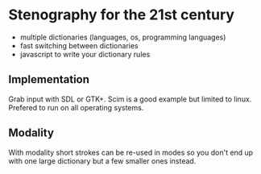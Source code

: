 # Stenography for the 21st century
- multiple dictionaries (languages, os, programming languages)
- fast switching between dictionaries
- javascript to write your dictionary rules

## Implementation

Grab input with SDL or GTK+. Scim is a good example but limited to linux. Prefered to run on all operating systems.

## Modality

With modality short strokes can be re-used in modes so you don't end up with one large dictionary but a few smaller ones instead.
